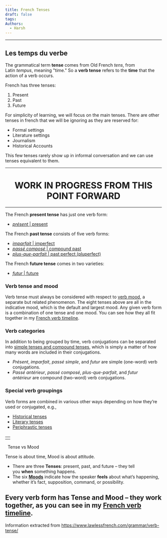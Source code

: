 ```yaml
---
title: French Tenses
draft: false
tags: 
Authors:
  - Harsh
---
```

---

## Les temps du verbe

The grammatical term **tense** comes from Old French _tens_, from Latin _tempus_, meaning "time." So a **verb tense** refers to the **time** that the action of a verb occurs. 

French has three tenses:
1. Present
2. Past
3. Future

For simplicity of learning, we will focus on the main tenses. There are other tenses in french that we will be ignoring as they are reserved for: 

- Formal settings
- Literature settings
- Journalism
- Historical Accounts


This few tenses rarely show up in informal conversation and we can use tenses equivalent to them.

---

<h1 style="text-align:center">WORK IN PROGRESS FROM THIS POINT FORWARD</h1>

---

The French **present tense** has just one verb form:

- [_présent_ | present](https://www.lawlessfrench.com/grammar/present-tense/)

The French **past tense** consists of five verb forms:

- [_imparfait_ | imperfect](https://www.lawlessfrench.com/grammar/imperfect/)
- [_passé composé_ | compound past](https://www.lawlessfrench.com/grammar/passe-compose/)
- [_plus-que-parfait_ | past perfect (pluperfect)](https://www.lawlessfrench.com/grammar/past-perfect/)

The French **future tense** comes in two varieties:

- [_futur_ | future](https://www.lawlessfrench.com/grammar/future-tense/)


### Verb tense and mood

Verb tense must always be considered with respect to [verb mood](https://www.lawlessfrench.com/grammar/verb-mood/), a separate but related phenomenon. The eight tenses above are all in the indicative mood, which is the default and largest mood. Any given verb form is a combination of one tense and one mood. You can see how they all fit together in my [French verb timeline](https://www.lawlessfrench.com/grammar/verb-timeline/).

### Verb categories

In addition to being grouped by time, verb conjugations can be separated into [simple tenses and compound tenses](https://www.lawlessfrench.com/grammar/simple-compound-tenses-moods/), which is simply a matter of how many words are included in their conjugations.

- _Présent_, _imparfait_, _passé simple_, and _futur_ are simple (one-word) verb conjugations.
- _Passé antérieur_, _passé composé_, _plus-que-parfait_, and _futur antérieur_ are compound (two-word) verb conjugations.

### Special verb groupings

Verb forms are combined in various other ways depending on how they’re used or conjugated, e.g.,

- [Historical tenses](https://www.lawlessfrench.com/grammar/historical-tenses/)
- [Literary tenses](https://www.lawlessfrench.com/grammar/literary-tenses-moods/)
- [Periphrastic tenses](https://www.lawlessfrench.com/grammar/periphrastic-tenses/)

### 

|   |
|---|
||

  Tense vs Mood

Tense is about time, Mood is about attitude.

- There are three **Tenses**: present, past, and future – they tell you **when** something happens.
- The six **[Moods](https://www.lawlessfrench.com/grammar/verb-mood/)** indicate how the speaker **feels** about what’s happening, whether it’s fact, supposition, command, or possibility.

Every verb form has Tense and Mood – they work together, as you can see in my [French verb timeline](https://www.lawlessfrench.com/grammar/verb-timeline/).
---
Information extracted from https://www.lawlessfrench.com/grammar/verb-tense/